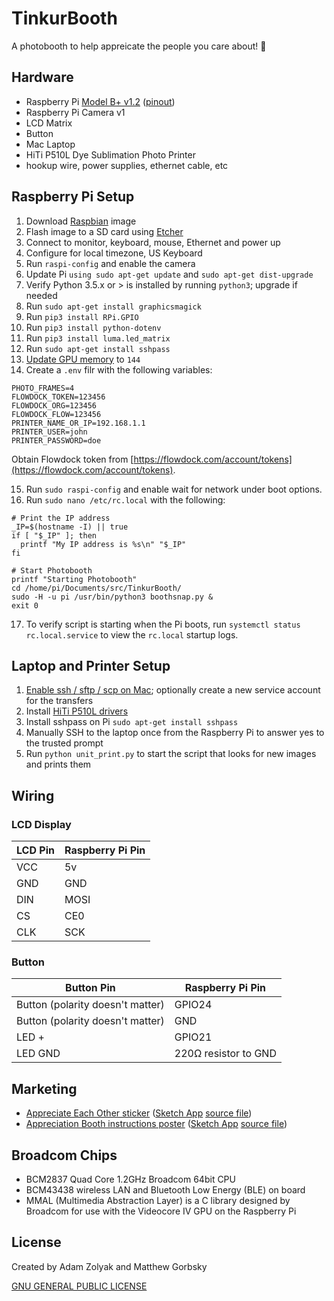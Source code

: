 # TinkurBooth

A photobooth to help appreicate the people you care about! 🙌

## Hardware

- Raspberry Pi [Model B+ v1.2](https://www.raspberrypi.org/products/raspberry-pi-3-model-b/) ([pinout](https://www.jameco.com/Jameco/workshop/circuitnotes/raspberry_pi_circuit_note_fig2.jpg))
- Raspberry Pi Camera v1
- LCD Matrix
- Button
- Mac Laptop
- HiTi P510L Dye Sublimation Photo Printer
- hookup wire, power supplies, ethernet cable, etc

## Raspberry Pi Setup

1. Download [Raspbian](https://www.raspberrypi.org/downloads/raspbian/) image
2. Flash image to a SD card using [Etcher](https://www.balena.io/etcher/)
3. Connect to monitor, keyboard, mouse, Ethernet and power up
4. Configure for local timezone, US Keyboard
5. Run `raspi-config` and enable the camera
6. Update Pi `using sudo apt-get update` and `sudo apt-get dist-upgrade`
7. Verify Python 3.5.x or > is installed by running `python3`; upgrade if needed
8. Run `sudo apt-get install graphicsmagick`
9. Run `pip3 install RPi.GPIO`
10. Run `pip3 install python-dotenv`
11. Run `pip3 install luma.led_matrix`
12. Run `sudo apt-get install sshpass`
13. [Update GPU memory](https://raspberrypi.stackexchange.com/questions/13764/what-causes-enospc-error-when-using-the-raspberry-pi-camera-module) to `144`
14. Create a `.env` filr with the following variables:

```
PHOTO_FRAMES=4
FLOWDOCK_TOKEN=123456
FLOWDOCK_ORG=123456
FLOWDOCK_FLOW=123456
PRINTER_NAME_OR_IP=192.168.1.1
PRINTER_USER=john
PRINTER_PASSWORD=doe
```

Obtain Flowdock token from [https://flowdock.com/account/tokens](https://flowdock.com/account/tokens).

15. Run `sudo raspi-config` and enable wait for network under boot options.
16. Run `sudo nano /etc/rc.local` with the following:

```
# Print the IP address
_IP=$(hostname -I) || true
if [ "$_IP" ]; then
  printf "My IP address is %s\n" "$_IP"
fi

# Start Photobooth
printf "Starting Photobooth"
cd /home/pi/Documents/src/TinkurBooth/
sudo -H -u pi /usr/bin/python3 boothsnap.py &
exit 0
```

17. To verify script is starting when the Pi boots, run `systemctl status rc.local.service` to view the `rc.local` startup logs.

## Laptop and Printer Setup

1. [Enable ssh / sftp / scp on Mac](https://www.maciverse.com/how-to-turn-on-your-macs-sftp.html); optionally create a new service account for the transfers
2. Install [HiTi P510L drivers](http://download.hiti.com/index.asp)
3. Install sshpass on Pi `sudo apt-get install sshpass`
4. Manually SSH to the laptop once from the Raspberry Pi to answer yes to the trusted prompt
5. Run `python unit_print.py` to start the script that looks for new images and prints them

## Wiring

### LCD Display

| LCD Pin | Raspberry Pi Pin |
| ------- | ---------------- |
| VCC     | 5v               |
| GND     | GND              |
| DIN     | MOSI             |
| CS      | CE0              |
| CLK     | SCK              |

### Button

| Button Pin                       | Raspberry Pi Pin     |
| -------------------------------- | -------------------- |
| Button (polarity doesn't matter) | GPIO24               |
| Button (polarity doesn't matter) | GND                  |
| LED +                            | GPIO21               |
| LED GND                          | 220Ω resistor to GND |

## Marketing

- [Appreciate Each Other sticker](/marketing/AppreciateOneAnotherSticker.png) ([Sketch App](https://www.sketchapp.com/) [source file](/marketing/AppreciationBoothPoster.sketch))
- [Appreciation Booth instructions poster](/marketing/AppreciationBoothPoster.png) ([Sketch App](https://www.sketchapp.com/) [source file](/marketing/AppreciationOneAnothersticker.sketch))

## Broadcom Chips

- BCM2837 Quad Core 1.2GHz Broadcom 64bit CPU
- BCM43438 wireless LAN and Bluetooth Low Energy (BLE) on board
- MMAL (Multimedia Abstraction Layer) is a C library designed by Broadcom for use with the Videocore IV GPU on the Raspberry Pi

## License

Created by Adam Zolyak and Matthew Gorbsky

[GNU GENERAL PUBLIC LICENSE](LICENSE)
